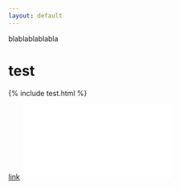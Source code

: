 ```yaml
---
layout: default
---
```



blablablablabla 

# test

{% include test.html %}

[link](test.html)
[![TEST](test.html)](test.html)

